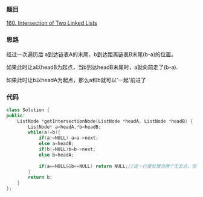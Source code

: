### 题目
[160. Intersection of Two Linked Lists](https://leetcode-cn.com/problems/intersection-of-two-linked-lists/)
### 思路
经过一次遍历后 a到达链表A的末尾，b到达距离链表B末尾(b-a)的位置。

如果此时让a以headB为起点，当b到达headB末尾时，a就向前走了(b-a).

如果此时让b以headA为起点，那么a和b就可以'一起'前进了
### 代码
```c++
class Solution {
public:
    ListNode *getIntersectionNode(ListNode *headA, ListNode *headB) {
        ListNode* a=headA,*b=headB;
        while(a!=b){
            if(a!=NULL) a=a->next;
            else a=headB;
            if(b!=NULL)b=b->next;
            else b=headA;
            
            if(a==NULL&&b==NULL) return NULL;//这一行是处理当两个无交点，但可以不要，因为此时a=b=NULL。
        }                                    
        return b;
    }
};
```
